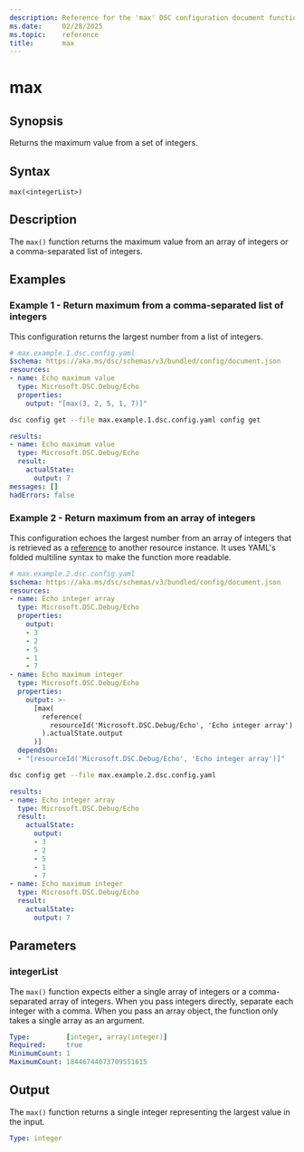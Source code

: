 ```yaml
---
description: Reference for the 'max' DSC configuration document function
ms.date:     02/28/2025
ms.topic:    reference
title:       max
---
```


# max

## Synopsis

Returns the maximum value from a set of integers.

## Syntax

```Syntax
max(<integerList>)
```

## Description

The `max()` function returns the maximum value from an array of integers or a comma-separated list
of integers.

## Examples

### Example 1 - Return maximum from a comma-separated list of integers

This configuration returns the largest number from a list of integers.

```yaml
# max.example.1.dsc.config.yaml
$schema: https://aka.ms/dsc/schemas/v3/bundled/config/document.json
resources:
- name: Echo maximum value
  type: Microsoft.DSC.Debug/Echo
  properties:
    output: "[max(3, 2, 5, 1, 7)]"
```

```bash
dsc config get --file max.example.1.dsc.config.yaml config get
```

```yaml
results:
- name: Echo maximum value
  type: Microsoft.DSC.Debug/Echo
  result:
    actualState:
      output: 7
messages: []
hadErrors: false
```

### Example 2 - Return maximum from an array of integers

This configuration echoes the largest number from an array of integers that is retrieved as a
[reference][01] to another resource instance. It uses YAML's folded multiline syntax to make the
function more readable.

```yaml
# max.example.2.dsc.config.yaml
$schema: https://aka.ms/dsc/schemas/v3/bundled/config/document.json
resources:
- name: Echo integer array
  type: Microsoft.DSC.Debug/Echo
  properties:
    output:
    - 3
    - 2
    - 5
    - 1
    - 7
- name: Echo maximum integer
  type: Microsoft.DSC.Debug/Echo
  properties:
    output: >-
      [max(
        reference(
          resourceId('Microsoft.DSC.Debug/Echo', 'Echo integer array')
        ).actualState.output
      )]
  dependsOn:
  - "[resourceId('Microsoft.DSC.Debug/Echo', 'Echo integer array')]"
```

```bash
dsc config get --file max.example.2.dsc.config.yaml
```

```yaml
results:
- name: Echo integer array
  type: Microsoft.DSC.Debug/Echo
  result:
    actualState:
      output:
      - 3
      - 2
      - 5
      - 1
      - 7
- name: Echo maximum integer
  type: Microsoft.DSC.Debug/Echo
  result:
    actualState:
      output: 7
```

## Parameters

### integerList

The `max()` function expects either a single array of integers or a comma-separated array of
integers. When you pass integers directly, separate each integer with a comma. When you pass an
array object, the function only takes a single array as an argument.

```yaml
Type:         [integer, array(integer)]
Required:     true
MinimumCount: 1
MaximumCount: 18446744073709551615
```

## Output

The `max()` function returns a single integer representing the largest value in the input.

```yaml
Type: integer
```

<!-- Link reference definitions -->
[01]: ./reference.md
